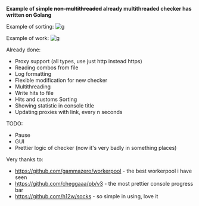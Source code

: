**Example of simple ~~non-multithreaded~~ already multithreaded checker has written on Golang**

Example of sorting:
![g](https://i.imgur.com/T4ZN97L.png)

Example of work:
![g](https://i.imgur.com/0jZ2E9m.png)

Already done:
- Proxy support (all types, use just http instead https)
- Reading combos from file
- Log formatting
- Flexible modification for new checker
- Multithreading
- Write hits to file
- Hits and customs Sorting
- Showing statistic in console title
- Updating proxies with link, every n seconds


TODO:
- Pause
- GUI
- Prettier logic of checker (now it's very badly in something places)

Very thanks to:
- https://github.com/gammazero/workerpool - the best workerpool i have seen
- https://github.com/cheggaaa/pb/v3 - the most prettier console progress bar
- https://github.com/h12w/socks - so simple in using, love it
